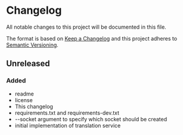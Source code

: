 # Changelog
All notable changes to this project will be documented in this file.

The format is based on [Keep a Changelog](http://keepachangelog.com/en/1.0.0/)
and this project adheres to [Semantic Versioning](http://semver.org/spec/v2.0.0.html).

## Unreleased
### Added
- readme
- license
- This changelog
- requirements.txt and requirements-dev.txt
- --socket argument to specify which socket should be created
- initial implementation of translation service

